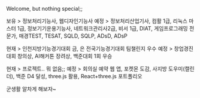 Welcome, but nothing special;;

보유 > 정보처리기능사, 웹디자인기능사
예정 > 정보처리산업기사, 컴활 1급, 리눅스 마스터 1급, 정보기기운용기능사, 네트워크관리사2급, 비서 1급, DIAT, 게임프로그래밍 전문가, 매경TEST, TESAT, SQLD, SQLP, ADsD, ADsP

현재 > 인천지방기능경기대회 금, 은 전국기능경기대회 팀챌린지 우수
예정 > 창업경진대회 창의상, AI해커톤 장려상, 백준대회 1회 우승

현재 > 프로젝트.. 뭐 없음;;
예정 > 회의실 예약 웹 앱, 포켓몬 도감, 사지방 도우미(캘린더), 백준 D4 달성, three.js 활용, React+three.js 포트폴리오

군생활 알차게 해보자~
